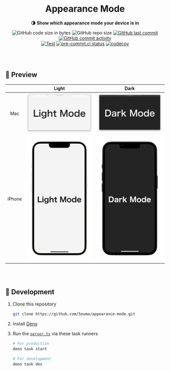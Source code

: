 <h1 align="center">Appearance Mode</h1>

<div align="center">

**🌗 Show which appearance mode your device is in**

![GitHub code size in bytes](https://img.shields.io/github/languages/code-size/5ouma/appearance-mode?style=flat-square)
![GitHub repo size](https://img.shields.io/github/repo-size/5ouma/appearance-mode?style=flat-square)
[![GitHub last commit](https://img.shields.io/github/last-commit/5ouma/appearance-mode?style=flat-square)](https://github.com/5ouma/appearance-mode/commit/HEAD)
[![GitHub commit activity](https://img.shields.io/github/commit-activity/m/5ouma/appearance-mode?style=flat-square)](https://github.com/5ouma/appearance-mode/commits/main)
<br />
[![Test](https://img.shields.io/github/actions/workflow/status/5ouma/appearance-mode/test.yml?label=test&style=flat-square)](https://github.com/5ouma/appearance-mode/actions/workflows/test.yml)
[![pre-commit.ci status](https://results.pre-commit.ci/badge/github/5ouma/appearance-mode/main.svg?style=flat-square)](https://results.pre-commit.ci/latest/github/5ouma/appearance-mode/main)
[![codecov](https://codecov.io/github/5ouma/appearance-mode/graph/badge.svg?token=OQB55KXJIL)](https://codecov.io/github/5ouma/appearance-mode)

</div>

<br /><br />

## 🌄 Preview

|        |      Light      |      Dark      |
| :----: | :-------------: | :------------: |
|  Mac   |  ![mac-light]   |  ![mac-dark]   |
| iPhone | ![iphone-light] | ![iphone-dark] |

[mac-light]: ./images/mac/mac-light.png
[mac-dark]: ./images/mac/mac-dark.png
[iphone-light]: ./images/iphone/iphone-light.png
[iphone-dark]: ./images/iphone/iphone-dark.png

<br /><br />

## 🔨 Development

1. Clone this repository

   ```sh
   git clone https://github.com/5ouma/appearance-mode.git
   ```

2. Install [Deno](https://deno.com)

3. Run the [`server.ts`](../src/server.ts) via these task runners

   ```sh
   # For production
   deno task start
   ```

   ```sh
   # For development
   deno task dev
   ```
